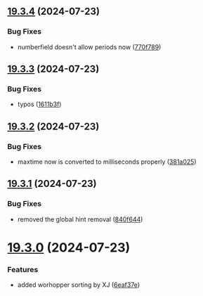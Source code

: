 ## [19.3.4](https://github.com/Torwent/WaspLib/compare/v19.3.3...v19.3.4) (2024-07-23)


### Bug Fixes

* numberfield doesn't allow periods now ([770f789](https://github.com/Torwent/WaspLib/commit/770f7895f7983bc7aaa367916030a5330b77d410))



## [19.3.3](https://github.com/Torwent/WaspLib/compare/v19.3.2...v19.3.3) (2024-07-23)


### Bug Fixes

* typos ([1611b3f](https://github.com/Torwent/WaspLib/commit/1611b3f728a6d68ba101955172d14779f54a9dc9))



## [19.3.2](https://github.com/Torwent/WaspLib/compare/v19.3.1...v19.3.2) (2024-07-23)


### Bug Fixes

* maxtime now is converted to milliseconds properly ([381a025](https://github.com/Torwent/WaspLib/commit/381a025f81b49cc3a08d5e09f8e9a55741cad0f4))



## [19.3.1](https://github.com/Torwent/WaspLib/compare/v19.3.0...v19.3.1) (2024-07-23)


### Bug Fixes

* removed the global hint removal ([840f644](https://github.com/Torwent/WaspLib/commit/840f6449247fb4001d03a416450dcfb5d115bd6a))



# [19.3.0](https://github.com/Torwent/WaspLib/compare/v19.2.9...v19.3.0) (2024-07-23)


### Features

* added worhopper sorting by XJ ([6eaf37e](https://github.com/Torwent/WaspLib/commit/6eaf37ee65825a2ff0b86261a4ff28bef81dbf77))



